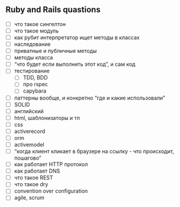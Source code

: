 ## Ruby and Rails quastions

- [ ] что такое сингелтон
- [ ] что такое модуль
- [ ] как рубит интерпретатор ищет методы в классах
- [ ] наследование
- [ ] приватные и публичные методы
- [ ] методы класса
- [ ] “что будет если выполнить этот код”, и сам код
- [ ] тестирование
  - [ ] TDD, BDD
  - [ ] про rspec
  - [ ] capybara
- [ ] паттерны вообще, и конкретно “где и какие использовали”
- [ ] SOLID
- [ ] английский
- [ ] html, шаблонизаторы и тп
- [ ] css
- [ ] activerecord
- [ ] orm
- [ ] activemodel
- [ ] “когда клиент кликает в браузере на ссылку - что происходит, пошагово”
- [ ] как работает HTTP протокол
- [ ] как работает DNS
- [ ] что такое REST
- [ ] что такое dry
- [ ] convention over configuration
- [ ] agile, scrum
